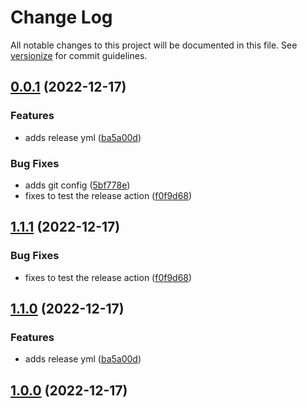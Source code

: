 # Change Log

All notable changes to this project will be documented in this file. See [versionize](https://github.com/versionize/versionize) for commit guidelines.

<a name="0.0.1"></a>
## [0.0.1](https://www.github.com/sayumikko/spbu-curriculum-tool/releases/tag/v0.0.1) (2022-12-17)

### Features

* adds release yml ([ba5a00d](https://www.github.com/sayumikko/spbu-curriculum-tool/commit/ba5a00deb7f85e32bd6a28e5ebbceee0afce0f69))

### Bug Fixes

* adds git config ([5bf778e](https://www.github.com/sayumikko/spbu-curriculum-tool/commit/5bf778e58f4b2398333c04314d5e0a067a424194))
* fixes to test the release action ([f0f9d68](https://www.github.com/sayumikko/spbu-curriculum-tool/commit/f0f9d68bb272fe04432f73cc8e4fead49e1e0474))

<a name="1.1.1"></a>
## [1.1.1](https://www.github.com/sayumikko/spbu-curriculum-tool/releases/tag/v1.1.1) (2022-12-17)

### Bug Fixes

* fixes to test the release action ([f0f9d68](https://www.github.com/sayumikko/spbu-curriculum-tool/commit/f0f9d68bb272fe04432f73cc8e4fead49e1e0474))

<a name="1.1.0"></a>
## [1.1.0](https://www.github.com/sayumikko/spbu-curriculum-tool/releases/tag/v1.1.0) (2022-12-17)

### Features

* adds release yml ([ba5a00d](https://www.github.com/sayumikko/spbu-curriculum-tool/commit/ba5a00deb7f85e32bd6a28e5ebbceee0afce0f69))

<a name="1.0.0"></a>
## [1.0.0](https://www.github.com/sayumikko/spbu-curriculum-tool/releases/tag/v1.0.0) (2022-12-17)

